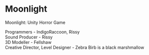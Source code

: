 # Moonlight
Moonlight: Unity Horror Game

Programmers - IndigoRaccoon, Rissy  
Sound Producer - Rissy  
3D Modeller - Fellshaw  
Creative Director, Level Designer - Zebra 
Birb is a black marshmallow
